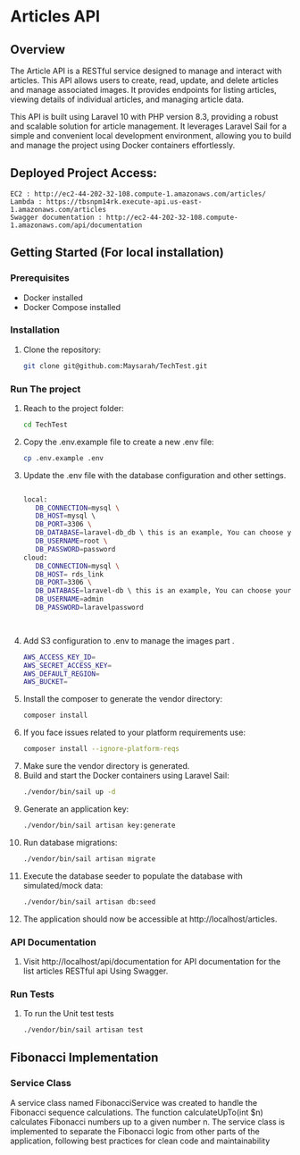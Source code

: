 # Articles API


## Overview

The Article API is a RESTful service designed to manage and interact with articles. This API allows users to create, read, update, and delete articles and manage associated images. It provides endpoints for listing articles, viewing details of individual articles, and managing article data.

This API is built using Laravel 10 with PHP version 8.3, providing a robust and scalable solution for article management. It leverages Laravel Sail for a simple and convenient local development environment, allowing you to build and manage the project using Docker containers effortlessly.
## Deployed Project Access:
    EC2 : http://ec2-44-202-32-108.compute-1.amazonaws.com/articles/
    Lambda : https://tbsnpm14rk.execute-api.us-east-1.amazonaws.com/articles
    Swagger documentation : http://ec2-44-202-32-108.compute-1.amazonaws.com/api/documentation
## Getting Started (For local installation)

### Prerequisites

- Docker installed
- Docker Compose installed

### Installation

1. Clone the repository:

   ```bash
   git clone git@github.com:Maysarah/TechTest.git

### Run The project
1. Reach to the project folder:
   ```bash
   cd TechTest

2. Copy the .env.example file to create a new .env file:
    ```bash
   cp .env.example .env

3. Update the .env file with the database configuration and other settings.
    ```bash

   local:
       DB_CONNECTION=mysql \
       DB_HOST=mysql \ 
       DB_PORT=3306 \
       DB_DATABASE=laravel-db_db \ this is an example, You can choose your own
       DB_USERNAME=root \
       DB_PASSWORD=password
   cloud:
       DB_CONNECTION=mysql \
       DB_HOST= rds_link 
       DB_PORT=3306 \
       DB_DATABASE=laravel-db \ this is an example, You can choose your own
       DB_USERNAME=admin
       DB_PASSWORD=laravelpassword

       

4. Add S3 configuration to .env to manage the images part .
    ```bash
    AWS_ACCESS_KEY_ID= 
    AWS_SECRET_ACCESS_KEY= 
    AWS_DEFAULT_REGION=
    AWS_BUCKET=
   
5. Install the composer to generate the vendor directory:
    ```bash
    composer install
6. If you face issues related to your platform requirements use:
    ```bash
    composer install --ignore-platform-reqs
7. Make sure the vendor directory is generated.
8. Build and start the Docker containers using Laravel Sail:
    ```bash
   ./vendor/bin/sail up -d

9. Generate an application key:
    ```bash
   ./vendor/bin/sail artisan key:generate

10. Run database migrations:
      ```bash
    ./vendor/bin/sail artisan migrate

11. Execute the database seeder to populate the database with simulated/mock data:
      ```bash
    ./vendor/bin/sail artisan db:seed

12. The application should now be accessible at http://localhost/articles.

### API Documentation
1. Visit http://localhost/api/documentation for API documentation for the list articles RESTful api  Using Swagger.

### Run Tests
1. To run the Unit test tests
    ```bash
   ./vendor/bin/sail artisan test

## Fibonacci Implementation
### Service Class
A service class named FibonacciService was created to handle the Fibonacci sequence calculations. The function calculateUpTo(int $n) calculates Fibonacci numbers up to a given number n. The service class is implemented to separate the Fibonacci logic from other parts of the application, following best practices for clean code and maintainability
